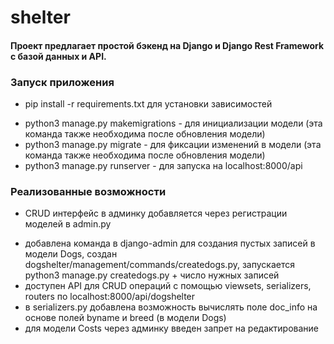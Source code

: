 # shelter
#### Проект предлагает простой бэкенд на Django и Django Rest Framework с базой данных и API.

### Запуск приложения
- pip install -r requirements.txt для установки зависимостей
+ python3 manage.py makemigrations - для инициализации модели (эта команда также необходима после обновления модели)
+ python3 manage.py migrate - для фиксации изменений в модели (эта команда также необходима после обновления модели)
+ python3 manage.py runserver - для запуска на localhost:8000/api

### Реализованные возможности
- CRUD интерфейс в админку добавляется через регистрации  моделей в admin.py
+ добавлена команда в django-admin для создания пустых записей в модели Dogs, создан dogshelter/management/commands/createdogs.py, запускается python3 manage.py createdogs.py + число нужных записей
+ доступен API для CRUD oпераций с помощью viewsets, serializers, routers по localhost:8000/api/dogshelter
+ в serializers.py добавлена возможность вычиcлять поле doc_info на основе полей byname и breed (в модели Dogs)
+ для модели Costs через админку введен запpeт на редактирование